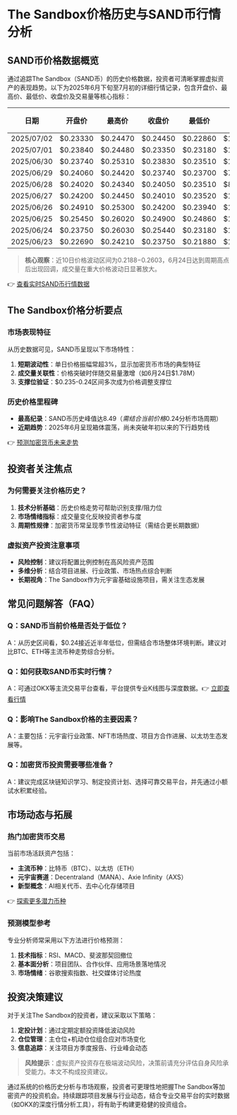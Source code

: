 # The Sandbox价格历史与SAND币行情分析

## SAND币价格数据概览
通过追踪The Sandbox（SAND币）的历史价格数据，投资者可清晰掌握虚拟资产的表现趋势。以下为2025年6月下旬至7月初的详细行情记录，包含开盘价、最高价、最低价、收盘价及交易量等核心指标：

| 日期       | 开盘价  | 最高价  | 收盘价  | 最低价  | 交易量（美元） |
|------------|---------|---------|---------|---------|----------------|
| 2025/07/02 | $0.23330| $0.24470| $0.24450| $0.22860| $1.04M         |
| 2025/07/01 | $0.23840| $0.24480| $0.23350| $0.23180| $1.01M         |
| 2025/06/30 | $0.23740| $0.25310| $0.23830| $0.23510| $1.66M         |
| 2025/06/29 | $0.24060| $0.24420| $0.23740| $0.23700| $753.03K       |
| 2025/06/28 | $0.24020| $0.24340| $0.24050| $0.23510| $881.34K       |
| 2025/06/27 | $0.24200| $0.24450| $0.24010| $0.23520| $1.61M         |
| 2025/06/26 | $0.24910| $0.25300| $0.24200| $0.23940| $1.66M         |
| 2025/06/25 | $0.25450| $0.26020| $0.24900| $0.24860| $1.71M         |
| 2025/06/24 | $0.23750| $0.26030| $0.25440| $0.23180| $1.78M         |
| 2025/06/23 | $0.22690| $0.24210| $0.23750| $0.21880| $1.27M         |

> **核心观察**：近10日价格波动区间为$0.2188-$0.2603，6月24日达到周期高点后出现回调，成交量在重大价格波动日显著放大。

👉 [查看实时SAND币行情数据](https://bit.ly/okx_welcome)

## The Sandbox价格分析要点
### 市场表现特征
从历史数据可见，SAND币呈现以下市场特性：
1. **短期波动性**：单日价格振幅常超3%，显示加密货币市场的典型特征
2. **成交量关联性**：价格突破时伴随交易量激增（如6月24日$1.78M）
3. **支撑位验证**：$0.235-0.24区间多次成为价格调整支撑位

### 历史价格里程碑
- **最高纪录**：SAND币历史峰值达$8.49（需结合当前价格$0.24分析市场周期）
- **近期趋势**：2025年6月呈现箱体震荡，尚未突破年初以来的下行趋势线

👉 [预测加密货币未来走势](https://bit.ly/okx_welcome)

## 投资者关注焦点
### 为何需要关注价格历史？
1. **技术分析基础**：历史价格走势可帮助识别支撑/阻力位
2. **市场情绪指标**：成交量变化反映投资者参与度
3. **周期性规律**：加密货币常呈现季节性波动特征（需结合更长期数据）

### 虚拟资产投资注意事项
- **风险控制**：建议将配置比例控制在高风险资产范围
- **多维分析**：结合项目进展、行业政策、市场热点综合判断
- **长期视角**：The Sandbox作为元宇宙基础设施项目，需关注生态发展

## 常见问题解答（FAQ）
### Q：SAND币当前价格是否处于低位？
A：从历史区间看，$0.24接近近半年低位，但需结合市场整体环境判断。建议对比BTC、ETH等主流币种走势综合分析。

### Q：如何获取SAND币实时行情？
A：可通过OKX等主流交易平台查看，平台提供专业K线图与深度数据。👉 [立即查看行情](https://bit.ly/okx_welcome)

### Q：影响The Sandbox价格的主要因素？
A：主要包括：元宇宙行业政策、NFT市场热度、项目方合作进展、以太坊生态发展等。

### Q：加密货币投资需要哪些准备？
A：建议完成区块链知识学习、制定投资计划、选择可靠交易平台，并先通过小额试水积累经验。

## 市场动态与拓展
### 热门加密货币交易
当前市场活跃资产包括：
- **主流币种**：比特币（BTC）、以太坊（ETH）
- **元宇宙赛道**：Decentraland（MANA）、Axie Infinity（AXS）
- **新型概念**：AI相关代币、去中心化存储项目

👉 [探索更多潜力币种](https://bit.ly/okx_welcome)

### 预测模型参考
专业分析师常采用以下方法进行价格预测：
1. **技术指标**：RSI、MACD、斐波那契回撤位
2. **基本面分析**：项目团队、合作伙伴、应用场景落地情况
3. **市场情绪**：谷歌搜索指数、社交媒体讨论热度

## 投资决策建议
对于关注The Sandbox的投资者，建议采取以下策略：
1. **定投计划**：通过定期定额投资降低波动风险
2. **仓位管理**：主仓位+机动仓位组合应对市场变化
3. **信息追踪**：关注项目方季度报告、行业峰会动态

> **风险提示**：虚拟资产投资存在极端波动风险，决策前请充分评估自身风险承受能力。本文不构成投资建议。

通过系统的价格历史分析与市场观察，投资者可更理性地把握The Sandbox等加密资产的投资机会。持续跟踪项目发展与行业动态，结合专业交易平台的实时数据（如OKX的深度行情分析工具），将有助于构建更稳健的投资组合。